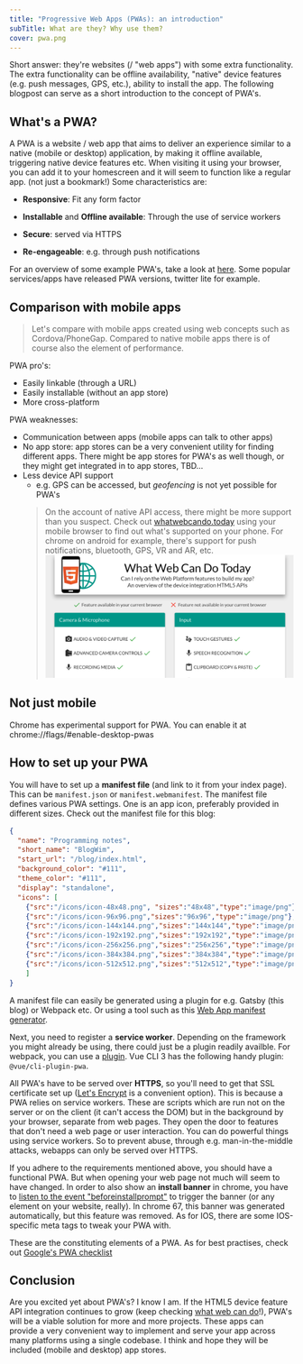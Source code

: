 ```yaml
---
title: "Progressive Web Apps (PWAs): an introduction"
subTitle: What are they? Why use them?
cover: pwa.png
---
```


Short answer: they're websites (/ "web apps") with some extra functionality. The extra functionality can be offline availability, "native" device features (e.g. push messages, GPS, etc.), ability to install the app. The following blogpost can serve as a short introduction to the concept of PWA's.

## What's a PWA?

A PWA is a website / web app that aims to deliver an experience similar to a native (mobile or desktop) application, by making it offline available, triggering native device features etc. When visiting it using your browser, you can add it to your homescreen and it will seem to function like a regular app. (not just a bookmark!) Some characteristics are:

* **Responsive**: Fit any form factor

* **Installable** and **Offline available**: Through the use of service workers

* **Secure**: served via HTTPS

* **Re-engageable**: e.g. through push notifications

For an overview of some example PWA's, take a look at [here](https://pwa.rocks/). Some popular services/apps have released PWA versions, twitter lite for example.

## Comparison with mobile apps

> Let's compare with mobile apps created using web concepts such as Cordova/PhoneGap.
> Compared to native mobile apps there is of course also the element of performance.

PWA pro's:
+ Easily linkable (through a URL)
+ Easily installable (without an app store)
+ More cross-platform

PWA weaknesses:
- Communication between apps (mobile apps can talk to other apps)
- No app store: app stores can be a very convenient utility for finding different apps. There might be app stores for PWA's as well though, or they might get integrated in to app stores, TBD...
- Less device API support
  + e.g. GPS can be accessed, but *geofencing* is not yet possible for PWA's
  > On the account of native API access, there might be more support than you suspect. Check out [whatwebcando.today](https://whatwebcando.today/) using your mobile browser to find out what's supported on your phone. For chrome on android for example, there's support for push notifications, bluetooth, GPS, VR and AR, etc.
![Whatweb](./whatweb.png)

## Not just mobile

Chrome has experimental support for PWA. You can enable it at chrome://flags/#enable-desktop-pwas 

## How to set up your PWA

You will have to set up a **manifest file** (and link to it from your index page). This can be `manifest.json` or `manifest.webmanifest`. The manifest file defines various PWA settings. One is an app icon, preferably provided in different sizes. Check out the manifest file for this blog:

```json
{
  "name": "Programming notes",
  "short_name": "BlogWim",
  "start_url": "/blog/index.html",
  "background_color": "#111",
  "theme_color": "#111",
  "display": "standalone",
  "icons": [
    {"src":"/icons/icon-48x48.png", "sizes":"48x48","type":"image/png"},
    {"src":"/icons/icon-96x96.png","sizes":"96x96","type":"image/png"},
    {"src":"/icons/icon-144x144.png","sizes":"144x144","type":"image/png"},
    {"src":"/icons/icon-192x192.png","sizes":"192x192","type":"image/png"},
    {"src":"/icons/icon-256x256.png","sizes":"256x256","type":"image/png"},
    {"src":"/icons/icon-384x384.png","sizes":"384x384","type":"image/png"},
    {"src":"/icons/icon-512x512.png","sizes":"512x512","type":"image/png"}
    ]
}
```
A manifest file can easily be generated using a plugin for e.g. Gatsby (this blog) or Webpack etc. Or using a tool such as this [Web App manifest generator](https://app-manifest.firebaseapp.com/).

Next, you need to register a **service worker**. Depending on the framework you might already be using, there could just be a plugin readily availble. For webpack, you can use a [plugin](https://github.com/GoogleChromeLabs/sw-precache). Vue CLI 3 has the following handy plugin: `@vue/cli-plugin-pwa`.

All PWA's have to be served over **HTTPS**, so you'll need to get that SSL certificate set up ([Let's Encrypt](https://letsencrypt.org/) is a convenient option). This is because a PWA relies on service workers. These are scripts which are run not on the server or on the client (it can't access the DOM) but in the background by your browser, separate from web pages. They open the door to features that don't need a web page or user interaction. You can do powerful things using service workers. So to prevent abuse, through e.g. man-in-the-middle attacks, webapps can only be served over HTTPS.

If you adhere to the requirements mentioned above, you should have a functional PWA. But when opening your web page not much will seem to have changed. In order to also show an **install banner** in chrome, you have to [listen to the event "beforeinstallprompt"](https://developers.google.com/web/fundamentals/app-install-banners/#listen_for_beforeinstallprompt) to trigger the banner (or any element on your website, really). In chrome 67, this banner was generated automatically, but this feature was removed. As for IOS, there are some IOS-specific meta tags to tweak your PWA with.

These are the constituting elements of a PWA. As for best practises, check out [Google's PWA checklist](https://developers.google.com/web/progressive-web-apps/checklist)

## Conclusion

Are you excited yet about PWA's? I know I am. If the HTML5 device feature API integration continues to grow (keep checking [what web can do](https://whatwebcando.today/)!), PWA's will be a viable solution for more and more projects. These apps can provide a very convenient way to implement and serve your app across many platforms using a single codebase. I think and hope they will be included (mobile and desktop) app stores.
